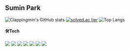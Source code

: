 ## Sumin Park
<!-- ![header](https://capsule-render.vercel.app/api?type=waving&color=auto&text=%20SuminPark%20%20&height=200&fontSize=100)  -->
<!-- - 📘 I graduated from [Yeungnam University](http://www.yu.ac.kr/_korean/main/index.php).
- 🌱 I’m currently learning Python, Django, Algorithm, Kotlin, Android -->

![Clappingmin's GitHub stats](https://github-readme-stats.vercel.app/api?username=clappingmin&show_icons=true&theme=swift)
[![solved.ac tier](http://mazassumnida.wtf/api/v2/generate_badge?boj=clappingmin)](https://solved.ac/clappingmin) ![Top Langs](https://github-readme-stats.vercel.app/api/top-langs/?username=clappingmin&layout=compact&theme=swift)  

    
#### 🛠Tech
<img src="https://img.shields.io/badge/Python-3776AB?style=for-the-badge&logo=Python&logoColor=white"/> <img src="https://img.shields.io/badge/Django-092E20?style=for-the-badge&logo=django&logoColor=white"/> <img src="https://img.shields.io/badge/Flask-000000?style=for-the-badge&logo=flask&logoColor=white"/> <img src="https://img.shields.io/badge/HTML5-E34F26?style=for-the-badge&logo=HTML5&logoColor=white"/> <img src="https://img.shields.io/badge/CSS3-1572B6?style=for-the-badge&logo=CSS3&logoColor=white"/> <img src="https://img.shields.io/badge/JavaScript-F7DF1E?style=for-the-badge&logo=JavaScript&logoColor=black"/> <img src="https://img.shields.io/badge/MongoDB-47A248?style=for-the-badge&logo=MongoDB&logoColor=white"/>
